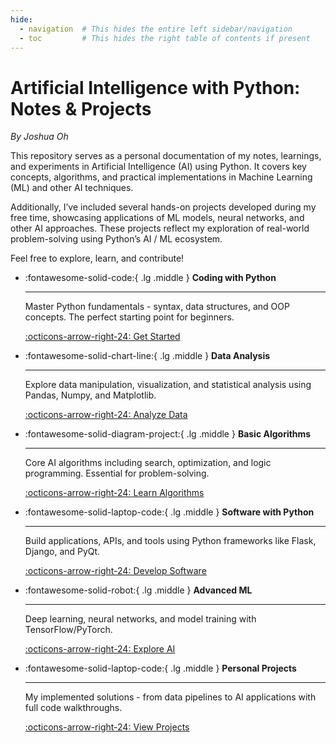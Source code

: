 ```yaml
---
hide:
  - navigation  # This hides the entire left sidebar/navigation
  - toc         # This hides the right table of contents if present
---
```


# Artificial Intelligence with Python: Notes & Projects
_By Joshua Oh_

This repository serves as a personal documentation of my notes, learnings, and experiments in Artificial Intelligence (AI) using Python. It covers key concepts, algorithms, and practical implementations in Machine Learning (ML) and other AI techniques.

Additionally, I’ve included several hands-on projects developed during my free time, showcasing applications of ML models, neural networks, and other AI approaches. These projects reflect my exploration of real-world problem-solving using Python’s AI / ML ecosystem.

Feel free to explore, learn, and contribute!

<div class="grid cards" markdown>

-   :fontawesome-solid-code:{ .lg .middle } __Coding with Python__

    ---

    Master Python fundamentals - syntax, data structures, and OOP concepts. The perfect starting point for beginners.

    [:octicons-arrow-right-24: Get Started](https://joshuaohyq.github.io/AI-Python/Chapter1/)

-   :fontawesome-solid-chart-line:{ .lg .middle } __Data Analysis__

    ---

    Explore data manipulation, visualization, and statistical analysis using Pandas, Numpy, and Matplotlib.

    [:octicons-arrow-right-24: Analyze Data](#data-analysis)

-   :fontawesome-solid-diagram-project:{ .lg .middle } __Basic Algorithms__

    ---

    Core AI algorithms including search, optimization, and logic programming. Essential for problem-solving.

    [:octicons-arrow-right-24: Learn Algorithms](https://joshuaohyq.github.io/AI-Python/Chapter1/)

-   :fontawesome-solid-laptop-code:{ .lg .middle } __Software with Python__

    ---

    Build applications, APIs, and tools using Python frameworks like Flask, Django, and PyQt.

    [:octicons-arrow-right-24: Develop Software](#software-dev)

-   :fontawesome-solid-robot:{ .lg .middle } __Advanced ML__

    ---

    Deep learning, neural networks, and model training with TensorFlow/PyTorch.

    [:octicons-arrow-right-24: Explore AI](#advanced-ml)

-   :fontawesome-solid-laptop-code:{ .lg .middle } __Personal Projects__

    ---

    My implemented solutions - from data pipelines to AI applications with full code walkthroughs.

    [:octicons-arrow-right-24: View Projects](#personal-projects)

</div>
